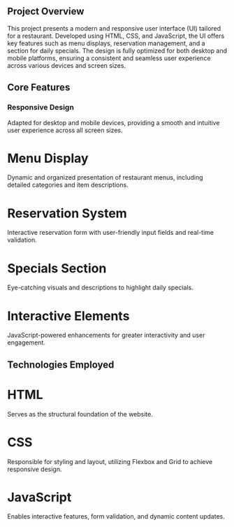 ## Project Overview
This project presents a modern and responsive user interface (UI) tailored for a restaurant. Developed using HTML, CSS, and JavaScript, the UI offers key features such as menu displays, reservation management, and a section for daily specials. The design is fully optimized for both desktop and mobile platforms, ensuring a consistent and seamless user experience across various devices and screen sizes.
## Core Features
### Responsive Design
Adapted for desktop and mobile devices, providing a smooth and intuitive user experience across all screen sizes.

# Menu Display
Dynamic and organized presentation of restaurant menus, including detailed categories and item descriptions.

# Reservation System
Interactive reservation form with user-friendly input fields and real-time validation.

# Specials Section
Eye-catching visuals and descriptions to highlight daily specials.

# Interactive Elements
JavaScript-powered enhancements for greater interactivity and user engagement.

## Technologies Employed
# HTML
Serves as the structural foundation of the website.

# CSS
Responsible for styling and layout, utilizing Flexbox and Grid to achieve responsive design.

# JavaScript
Enables interactive features, form validation, and dynamic content updates.
